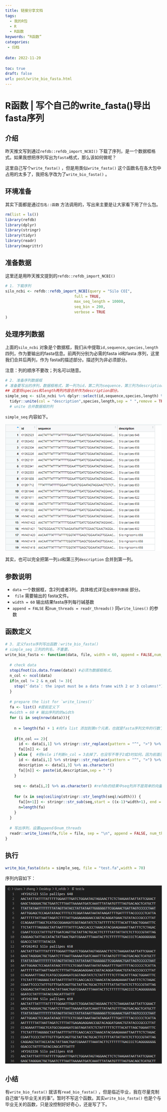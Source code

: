```yaml
---
title: 链接分享文档
tags:
  - 我的R包
  - R
  - R函数
keywords: “R函数”
categories:
 - 归档

date: 2022-11-20
  
toc: true
draft: false
url: post/write_bio_fasta.html
---
```


#  R函数 | 写个自己的write_fasta()导出fasta序列

## 介绍

昨天推文写到通过`refdb::refdb_import_NCBI()`  下载了序列，是一个数据框格式。如果我想把序列写出为`fasta`格式，那么该如何做呢？

这里自己写个`write_fasta()`  ，但是用类似`write_fasta()` 这个函数名在各大包中占用的太多了，我把名字改为了`write_bio_fasta()` 。

## 环境准备

其实下面都是通过`包名::函数` 方法调用的，写出来主要是让大家看下用了什么包。

```R
rm(list = ls())
library(refdb)
library(dplyr)
library(stringr)
library(tidyr)
library(readr)
library(magrittr)
```

## 准备数据

这里还是用昨天推文提到的`refdb::refdb_import_NCBI()` 

```R
# 1. 下载序列
silo_ncbi <- refdb::refdb_import_NCBI(query = "Silo COI", 
                               full = TRUE, 
                               max_seq_length = 10000, 
                               seq_bin = 200, 
                               verbose = TRUE 
)
```

## 处理序列数据

上面的`silo_ncbi` 对象是个数据框，我们从中提取`id,sequence,species,length`四列，作为要输出的fasta信息。前两列分别为必需的fasta id和fasta 序列，这里我们合并后两列，作为 fasta的描述部分。描述列为非必须部分。

注意：列的顺序不要改；列名可以随意。

```R
# 2. 准备序列数据框
# 准备要写出的序列，数据框格式，第一列为id，第二列为sequence，第三列为description
## 这里将species和length两列内容合并作为description部分。
simple_seq <- silo_ncbi %>% dplyr::select(id,sequence,species,length) %>% 
  tidyr::unite(col = "description",species,length,sep = " ",remove = TRUE, na.rm = FALSE)
  # unite 合并数据框的列
```
`simple_seq` 内容如下。

![Clipboard_2022-10-29-22-44-51.png](./images/Clipboard_2022-10-29-22-44-51.png)

其实，也可以完全把第一列`id`和第三列`description` 合并到第一列。

## 参数说明

- `data` 一个数据框，含2列或者3列。具体格式详见`处理序列数据` 部分。
- ` file` 需要输出的 fasta文件。
- `width = 60` 输出结果fasta序列每行碱基数
- `append = FALSE` 和`num_threads = readr_threads()` 同`write_lines()` 的参数

##  函数定义

```R
# 3. 定义fasta序列写出函数：write_bio_fasta()
# simple_seq 三列的列名，不重要。
write_bio_fasta <- function(data, file, width = 60, append = FALSE,num_threads = readr_threads()){
  
  # check data 
  stopifnot(is.data.frame(data)) #必须为数据框格式。
  n_col <- ncol(data)
  if(n_col != 2 & n_col != 3){
    stop("`data`: the input must be a data frame with 2 or 3 columns!")
  }
  
  # prepare the list for `write_lines()`
  fa <- list() #提前定义下
  #width = 60 # 输出序列的的width
  for (i in seq(nrow(data))){
    
    n = length(fa) + 1 #向fa list 添加到第n个元素，也就是fasta序列文件的行数了。
    
    if(n_col == 2){
      id <- data[i,1] %>% stringr::str_replace(pattern = "^", ">") %>% as.character()
      fa[[n]] <- id
    } else {  #把esle if判断n_col = 3去掉了，也没写不等于2或3时如何。因为前面已经限定过了。
      id <- data[i,1] %>% stringr::str_replace(pattern = "^", ">") %>% as.character()
      description <- data[i,3] %>% as.character()
      fa[[n]] <- paste(id,description,sep = " ")
    }
    
    seq <- data[i,2] %>% as.character() #refdb的结果中seq列并不是简单的向量,转一下。
    
    for (x in seq(ceiling(stringr::str_length(seq)/width))) {
      fa[[n+1]] <- stringr::str_sub(seq,start = ((x-1)*width+1), end = x*width)
      n=length(fa)
    }
  }
  
  # 写出序列，设置append与num_threads
  readr::write_lines(fa,file = file, sep = "\n", append = FALSE, num_threads = readr_threads()) #要求为list或向量。若为list，写出的list内容，不含name
} 

```

## 执行

```R
write_bio_fasta(data = simple_seq, file = "test.fa",width = 70)
```

序列内容如下：

![Clipboard_2022-10-29-22-53-32.png](./images/Clipboard_2022-10-29-22-53-32.png)

## 小结

有`write_bio_fasta()` 就该有`read_bio_fasta()` ，但是临近毕业，我在尽量克制自己做“与毕业无关的事”。暂时不写这个函数。其实`write_bio_fasta()`  也是个与毕业无关的函数，只是没控制好好奇心，还是写了下。

